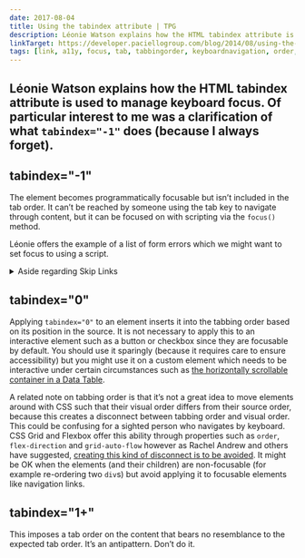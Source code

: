 ```yaml
---
date: 2017-08-04
title: Using the tabindex attribute | TPG
description: Léonie Watson explains how the HTML tabindex attribute is used to manage keyboard focus. 
linkTarget: https://developer.paciellogroup.com/blog/2014/08/using-the-tabindex-attribute/
tags: [link, a11y, focus, tab, tabbingorder, keyboardnavigation, order, cssgrid, flexbox]
---
```

Léonie Watson explains how the HTML tabindex attribute is used to manage keyboard focus. Of particular interest to me was a clarification of what `tabindex="-1"` does (because I always forget).
---

## tabindex="-1"

The element becomes programmatically focusable but isn’t included in the tab order. It can’t be reached by someone using the tab key to navigate through content, but it can be focused on with scripting via the `focus()` method. 

Léonie offers the example of a list of form errors which we might want to set focus to using a script.

<aside>
  <details>
    <summary>Aside regarding Skip Links</summary>

Incidentally, I sometimes see people including `tabindex="-1"` on their `main` element. This is a special use case in support of “skip links”, the solution for helping keyboard users and users of Assistive Technologies avoid having to tab through logo and navigation elements and instead skip directly to the main content. As [Ben Myers writes](https://benmyers.dev/blog/skip-links/), the inclusion of the `tabindex` attribute is a _belt and braces_ action to ensure the skip experience is not just a visual “jump” but actually sets focus properly.

> When a user follows our skip link, we want their keyboard focus to move to our target. Modern browsers will move that focus for us, but some older browsers will only move the focus if the target is focusable. If it’s not focusable, the page will scroll down but the user's focus will still be at the top of the page.

Given that [the browser issues seem to be mostly resolved](https://axesslab.com/skip-links/) and that GOV.UK found that including the `tabindex` attribute could be harmful, I’m inclined to go without it. Or if absolutely necessary, [use JavaScript to manage the `tabindex`-driven focusability of fragment-driven targets](https://github.com/selfthinker/dokuwiki_template_writr/blob/master/js/skip-link-focus-fix.js ) like Anika Henke from GOV.uk suggests (…or [use `focus()` like Scott O’Hara](https://github.com/scottaohara/accessible_modal_window/blob/9e40b6291b567057ec5fb09dbc686b26ac7eac9e/assets--demo/demo.js)).
    
  </details>
</aside>

## tabindex="0"

Applying `tabindex="0"` to an element inserts it into the tabbing order based on its position in the source. It is not necessary to apply this to an interactive element such as a button or checkbox since they are focusable by default. You should use it sparingly (because it requires care to ensure accessibility) but you might use it on a custom element which needs to be interactive under certain circumstances such as [the horizontally scrollable container in a Data Table](https://inclusive-components.design/data-tables/).

A related note on tabbing order is that it’s not a great idea to move elements around with CSS such that their visual order differs from their source order, because this creates a disconnect between tabbing order and visual order. This could be confusing for a sighted person who navigates by keyboard. CSS Grid and Flexbox offer this ability through properties such as `order`, `flex-direction` and `grid-auto-flow` however as Rachel Andrew and others have suggested, [creating this kind of disconnect is to be avoided](https://rachelandrew.co.uk/archives/2019/06/04/grid-content-re-ordering-and-accessibility/). It might be OK when the elements (and their children) are non-focusable (for example re-ordering two `div`s) but avoid applying it to focusable elements like navigation links.

## tabindex="1+"

This imposes a tab order on the content that bears no resemblance to the expected tab order. It’s an antipattern. Don’t do it.
